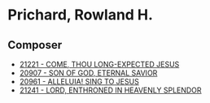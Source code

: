 # Prichard, Rowland H.

## Composer

- [21221 - COME, THOU LONG-EXPECTED JESUS](/hymns/21221.md)
- [20907 - SON OF GOD, ETERNAL SAVIOR](/hymns/20907.md)
- [20961 - ALLELUIA! SING TO JESUS](/hymns/20961.md)
- [21241 - LORD, ENTHRONED IN HEAVENLY SPLENDOR](/hymns/21241.md)


